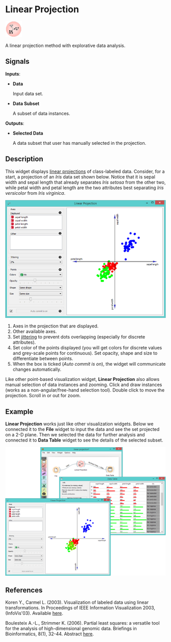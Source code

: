 Linear Projection
=================

![image](icons/linear-projection.png)

A linear projection method with explorative data analysis.

Signals
-------

**Inputs**:

- **Data**

  Input data set.

- **Data Subset**

  A subset of data instances.

**Outputs**:

- **Selected Data**

  A data subset that user has manually selected in the projection.

Description
-----------

This widget displays [linear projections](https://en.wikipedia.org/wiki/Projection_(linear_algebra))
of class-labeled data. Consider, for a start, a projection of an *Iris* data set shown below. Notice that it is
sepal width and sepal length that already separates *Iris setosa* from the other two,
while petal width and petal length are the two attributes best separating *Iris versicolor* from *Iris virginica*.

![Linear Projection on zoo data set](images/LinearProjection1-stamped.png)

1. Axes in the projection that are displayed.
2. Other available axes.
3. Set [jittering](https://en.wikipedia.org/wiki/Jitter) to prevent dots overlapping (especially for discrete attributes).
4. Set color of the points displayed (you will get colors for discrete values and grey-scale points for continuous). Set opacity, shape and size to differentiate between points.
5. When the box is ticked (*Auto commit is on*), the widget will communicate changes automatically.

Like other point-based visualization widget, **Linear Projection** also allows manual selection of data instances and
zooming. Click and draw instances (works as a non-angular/free-hand
selection tool). Double click to move the projection. Scroll in or out for zoom.

Example
-------

**Linear Projection** works just like other visualization widgets. Below we connected it to the **File** widget to
input the data and see the set projected on a 2-D plane. Then we selected the data for further analysis and
connected it to **Data Table** widget to see the details of the selected subset.

<img src="images/LinearProjection-example2.png" alt="image" width="600">

References
----------

Koren Y., Carmel L. (2003). Visualization of labeled data using linear transformations. In Proceedings of IEEE Information Visualization 2003, (InfoVis'03). Available [here](http://citeseerx.ist.psu.edu/viewdoc/download;jsessionid=3DDF0DB68D8AB9949820A19B0344C1F3?doi=10.1.1.13.8657&rep=rep1&type=pdf).

Boulesteix A.-L., Strimmer K. (2006). Partial least squares: a versatile tool for the analysis of high-dimensional genomic data. Briefings in Bioinformatics, 8(1), 32-44. Abstract [here](http://bib.oxfordjournals.org/content/8/1/32.abstract).
